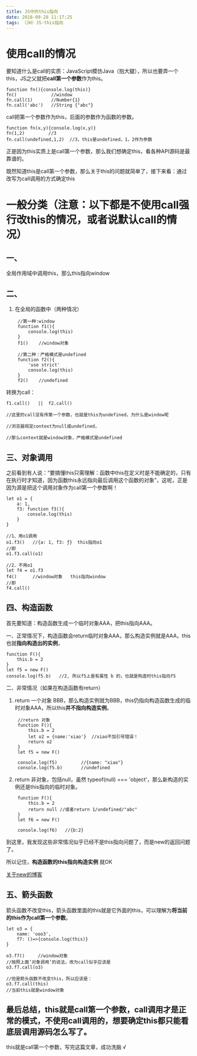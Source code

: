 ```yaml
---
title: JS中的this指向
date: 2018-09-28 11:17:25
tags: （JH）JS-this指向
---
```

# 使用call的情况

要知道什么是call的实质：JavaScript模仿Java（抱大腿），所以也要弄一个this，JS之父就把**call第一个参数**作为this。

	function fn(){console.log(this)}
	fn()			 //window
	fn.call(1)		 //Number{1}
	fn.call('abc')	 //String {"abc"}

call把第一个参数作为this，后面的参数作为函数的参数。
	
	function fn(x,y){console.log(x,y)}
	fn(1,2)			//3
	fn.call(undefined,1,2)	//3，this是undefined，1，2作为参数

正是因为this实质上是call第一个参数，那么我们想确定this，看各种API源码是最靠谱的。


既然知道this是call第一个参数，那么关于this的问题就简单了，接下来看：通过改写为call调用的方式确定this


# 一般分类（注意：以下都是不使用call强行改this的情况，或者说默认call的情况）

## 一、
全局作用域中调用this，那么this指向window

## 二、

1. 在全局的函数中（两种情况）

		//第一种:window
		function f1(){
			console.log(this)
		}	
		f1()    //window对象
		
		//第二种：严格模式是undefined
		function f2(){
			'use strict'
			console.log(this)
		}
		f2()    //undefined

转换为call：
	
	f1.call()	||  f2.call()
	
	//这里的call没有传第一个参数，也就是this为undefined，为什么是window呢
	
	//浏览器规定context为null或undefined，

	//那么context就是window对象，严格模式是undefined

## 三、对象调用

之前看到有人说：“要搞懂this只需理解：函数中this在定义时是不能确定的，只有在执行时才知道，因为函数this永远指向最后调用这个函数的对象”，这呢，正是因为源是把这个调用对象作为call第一个参数啊！

	let o1 = {
		a: 1,
		f3: function f3(){
			console.log(this)
		}
	}
	
	//1、用o1调用
	o1.f3()   //{a: 1, f3: ƒ}  this指向o1
	//即
	o1.f3.call(o1)
	
	//2、不用o1
	let f4 = o1.f3
	f4()	  //window对象   this指向window
	//即
	f4.call()

## 四、构造函数

首先要知道：构造函数生成一个临时对象AAA，把this指向AAA。

一、正常情况下，构造函数会return临时对象AAA，那么构造实例就是AAA，this也就**指向构造出的实例**，

	function F(){
		this.b = 2
	}
	let f5 = new F()
	console.log(f5.b)	//2, 所以f5上是有属性 b 的，也就是构造时this指向f5

二、非常情况（如果在构造函数有return）

1. return 一个对象 BBB，那么构造实例就为BBB，this仍指向构造函数生成的临时对象AAA，所以this**并不指向构造实例**。

		//return 对象
		function F(){
			this.b = 2
			let o2 = {name:'xiao'}	//xiao不加引号错误！
			return o2	
		}
		let f5 = new F()

		console.log(f5)			//{name: "xiao"}
		console.log(f5.b)		//undefined

2. return 非对象，包括null，虽然 typeof(null) === 'object'，那么新构造的实例还是this指向的临时对象。

	
		function F(){
			this.b = 2
			return null	//或者return 1/undefined/"abc"
		}
		let f6 = new F()

		console.log(f6)   //{b:2}

到这里，我发现这些非常情况似乎已经不是this指向问题了，而是new的返回问题了。

所以记住，**构造函数的this指向构造实例** 就OK

[关于new的博客]()


## 五、箭头函数
箭头函数不改变this，箭头函数里面的this就是它外面的this，可以理解为**将当前的this作为call第一个参数**。

	let o3 = {
		name: 'ooo3',
		f7: ()=>{console.log(this)}
	}
	
	o3.f7()		//window对象
	//按照上面‘对象调用’的说法，改为call似乎应该是
	o3.f7.call(o3)

	//但是箭头函数不改变this，所以应该是：
	o3.f7.call(this)
	//当前this就是window对象


## 最后总结，this就是call第一个参数，call调用才是正常的模式，不使用call调用的，想要确定this都只能看底层调用源码怎么写了。

this就是call第一个参数，写完这篇文章，成功洗脑 √